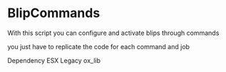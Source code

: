 # BlipCommands
With this script you can configure and activate blips through commands

you just have to replicate the code for each command and job

Dependency
ESX Legacy
ox_lib
